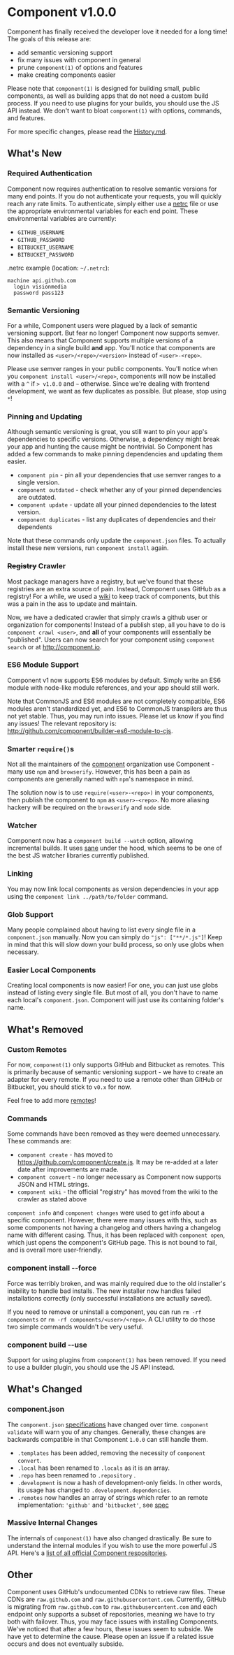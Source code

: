 # Component v1.0.0

Component has finally received the developer love it needed for a long time!
The goals of this release are:

- add semantic versioning support
- fix many issues with component in general
- prune `component(1)` of options and features
- make creating components easier

Please note that `component(1)` is designed for building small, public components,
as well as building apps that do not need a custom build process.
If you need to use plugins for your builds,
you should use the JS API instead.
We don't want to bloat `component(1)` with options, commands, and features.

For more specific changes, please read the [History.md](https://github.com/component/component/blob/master/History.md).

## What's New

### Required Authentication

Component now requires authentication to resolve semantic versions for many end points.
If you do not authenticate your requests,
you will quickly reach any rate limits.
To authenticate, simply either use a [netrc](http://www.gnu.org/software/inetutils/manual/html_node/The-_002enetrc-File.html) file
or use the appropriate environmental variables for each end point.
These environmental variables are currently:

- `GITHUB_USERNAME`
- `GITHUB_PASSWORD`
- `BITBUCKET_USERNAME`
- `BITBUCKET_PASSWORD`

.netrc example (location: `~/.netrc`):

```
machine api.github.com
  login visionmedia
  password pass123
```

### Semantic Versioning

For a while, Component users were plagued by a lack of semantic versioning support.
But fear no longer! Component now supports semver.
This also means that Component supports multiple versions of a dependency in a single build __and__ app.
You'll notice that components are now installed as `<user>/<repo>/<version>` instead of `<user>-<repo>`.

Please use semver ranges in your public components.
You'll notice when you `component install <user>/<repo>`,
components will now be installed with a `^` if `> v1.0.0` and `~` otherwise.
Since we're dealing with frontend development, we want as few duplicates as possible.
But please, stop using `*`!

### Pinning and Updating

Although semantic versioning is great, you still want to pin your app's dependencies to specific versions.
Otherwise, a dependency might break your app and hunting the cause might be nontrivial.
So Component has added a few commands to make pinning dependencies and updating them easier.

- `component pin` - pin all your dependencies that use semver ranges to a single version.
- `component outdated` - check whether any of your pinned dependencies are outdated.
- `component update` - update all your pinned dependencies to the latest version.
- `component duplicates` - list any duplicates of dependencies and their dependents

Note that these commands only update the `component.json` files.
To actually install these new versions,
run `component install` again.

### ~~Registry~~ Crawler

Most package managers have a registry, but we've found that these registries are an extra source of pain.
Instead, Component uses GitHub as a registry!
For a while, we used a [wiki](https://github.com/component/component/wiki/Components) to keep track of components,
but this was a pain in the ass to update and maintain.

Now, we have a dedicated crawler that simply crawls a github user or organization for components!
Instead of a publish step, all you have to do is `component crawl <user>`, and __all__ of your components will essentially be "published".
Users can now search for your component using `component search` or at http://component.io.

### ES6 Module Support

Component v1 now supports ES6 modules by default.
Simply write an ES6 module with node-like module references, and your app should still work.

Note that CommonJS and ES6 modules are not completely compatible, ES6 modules aren't standardized yet, and ES6 to CommonJS transpilers are thus not yet stable.
Thus, you may run into issues.
Please let us know if you find any issues!
The relevant repository is: http://github.com/component/builder-es6-module-to-cjs.

### Smarter `require()`s

Not all the maintainers of the [component](https://github.com/component) organization use Component - many use `npm` and `browserify`.
However, this has been a pain as components are generally named with `npm`'s namespace in mind.

The solution now is to use `require(<user>-<repo>)` in your components, then publish the component to `npm` as `<user>-<repo>`.
No more aliasing hackery will be required on the `browserify` and `node` side.

### Watcher

Component now has a `component build --watch` option, allowing incremental builds. It uses [sane](http://github.com/amasad/sane) under the hood, which seems to be one of the best JS watcher libraries currently published.

### Linking

You may now link local components as version dependencies in your app using the `component link ../path/to/folder` command.

### Glob Support

Many people complained about having to list every single file in a `component.json` manually.
Now you can simply do `"js": ["**/*.js"]`!
Keep in mind that this will slow down your build process,
so only use globs when necessary.

### Easier Local Components

Creating local components is now easier! For one, you can just use globs instead of listing every single file.
But most of all, you don't have to name each local's `component.json`. Component will just use its containing folder's name.

## What's Removed

### Custom Remotes

For now, `component(1)` only supports GitHub and Bitbucket as remotes.
This is primarily because of semantic versioning support - we have to create an adapter for every remote.
If you need to use a remote other than GitHub or Bitbucket,
you should stick to `v0.x` for now.

Feel free to add more [remotes](https://github.com/component/remotes.js)!

### Commands

Some commands have been removed as they were deemed unnecessary.
These commands are:

- `component create` - has moved to https://github.com/component/create.js. It may be re-added at a later date after improvements are made.
- `component convert` - no longer necessary as Component now supports JSON and HTML strings.
- `component wiki` - the official "registry" has moved from the wiki to the crawler as stated above

`component info` and `component changes` were used to get info about a specific component. However, there were many issues with this, such as some components not having a changelog and others having a changelog name with different casing. Thus, it has been replaced with `component open`, which just opens the component's GitHub page. This is not bound to fail, and is overall more user-friendly.

### component install --force

Force was terribly broken, and was mainly required due to the old installer's inability to handle bad installs.
The new installer now handles failed installations correctly (only successful installations are actually saved).

If you need to remove or uninstall a component, you can run `rm -rf components` or `rm -rf components/<user>/<repo>`.
A CLI utility to do those two simple commands wouldn't be very useful.

### component build --use

Support for using plugins from `component(1)` has been removed.
If you need to use a builder plugin,
you should use the JS API instead.

## What's Changed

### component.json

The `component.json` [specifications](https://github.com/component/spec/blob/master/component.json/specifications.md) have changed over time.
`component validate` will warn you of any changes. Generally, these changes are backwards compatible in that Component `1.0.0` can still handle them.

- `.templates` has been added, removing the necessity of `component convert`.
- `.local` has been renamed to `.locals` as it is an array.
- `.repo` has been renamed to `.repository` .
- `.development` is now a hash of development-only fields. In other words, its usage has changed to `.development.dependencies`.
- `.remotes` now handles an array of strings which refer to an remote implementation: `'github'` and `'bitbucket'`, see [spec](https://github.com/componentjs/spec/blob/master/component.json/specifications.md#remotes)

### Massive Internal Changes

The internals of `component(1)` have also changed drastically.
Be sure to understand the internal modules if you wish to use the more powerful JS API. Here's a [list of all official Component respositories](../component/repositories.md).

## Other

Component uses GitHub's undocumented CDNs to retrieve raw files. These CDNs are `raw.github.com` and `raw.githubusercontent.com`. Currently, GitHub is migrating from `raw.github.com` to `raw.githubusercontent.com` and each endpoint only supports a subset of repositories, meaning we have to try both with failover. Thus, you may face issues with installing Components. We've noticed that after a few hours, these issues seem to subside. We have yet to determine the cause. Please open an issue if a related issue occurs and does not eventually subside.
